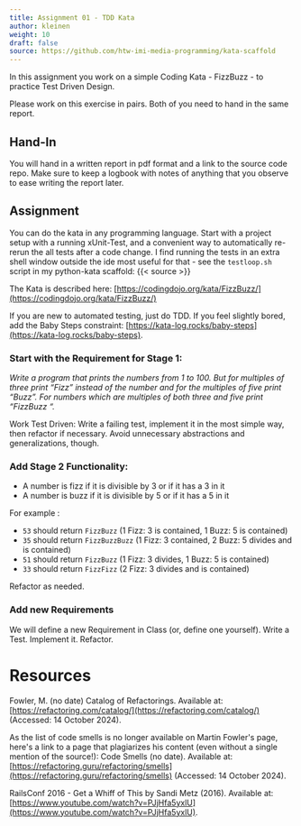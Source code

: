 ```yaml
---
title: Assignment 01 - TDD Kata
author: kleinen
weight: 10
draft: false
source: https://github.com/htw-imi-media-programming/kata-scaffold
---
```


In this assignment you work on a simple Coding Kata - FizzBuzz - to practice Test Driven Design.

Please work on this exercise in pairs. Both of you need to hand in the same report.


## Hand-In
You will hand in a written report in pdf format and a link to the source code repo. Make sure to keep a logbook with notes of anything that you observe to ease writing the report later.

## Assignment

You can do the kata in any programming language. Start with a project setup with a running xUnit-Test,
and a convenient way to automatically re-rerun the all tests after a code change. I find running
the tests in an extra shell window outside the ide most useful for that - see the `testloop.sh`
script in my python-kata scaffold:  {{< source  >}}

The Kata is described here: [https://codingdojo.org/kata/FizzBuzz/](https://codingdojo.org/kata/FizzBuzz/)

If you are new to automated testing, just do TDD. If you feel slightly bored, 
add the Baby Steps constraint: [https://kata-log.rocks/baby-steps](https://kata-log.rocks/baby-steps).

### Start with the Requirement for Stage 1:

*Write a program that prints the numbers from 1 to 100. But for multiples of three print “Fizz” instead of the number and for the multiples of five print “Buzz”. For numbers which are multiples of both three and five print “FizzBuzz “.*

Work Test Driven: Write a failing test, implement it in the most simple way, then refactor if necessary. Avoid unnecessary abstractions and generalizations, though. 

### Add Stage 2 Functionality: 

* A number is fizz if it is divisible by 3 or if it has a 3 in it
* A number is buzz if it is divisible by 5 or if it has a 5 in it

For example : 

* `53` should return `FizzBuzz` (1 Fizz: 3 is contained, 1 Buzz: 5 is contained)
* `35` should return `FizzBuzzBuzz` (1 Fizz: 3 contained, 2 Buzz: 5 divides and is contained)
* `51` should return `FizzBuzz` (1 Fizz: 3 divides, 1 Buzz: 5 is contained)
* `33` should return `FizzFizz` (2 Fizz: 3 divides and is contained)

Refactor as needed.

### Add new Requirements

We will define a new Requirement in Class (or, define one yourself). Write a Test. Implement it. Refactor.


# Resources

Fowler, M. (no date) Catalog of Refactorings. Available at: [https://refactoring.com/catalog/](https://refactoring.com/catalog/) (Accessed: 14 October 2024).

As the list of code smells is no longer available on Martin Fowler's page, 
here's a link to a page that plagiarizes his content (even without a single 
mention of the source!):
Code Smells (no date). Available at: [https://refactoring.guru/refactoring/smells](https://refactoring.guru/refactoring/smells) (Accessed: 14 October 2024).

RailsConf 2016 - Get a Whiff of This by Sandi Metz (2016). Available at: [https://www.youtube.com/watch?v=PJjHfa5yxlU](https://www.youtube.com/watch?v=PJjHfa5yxlU).

